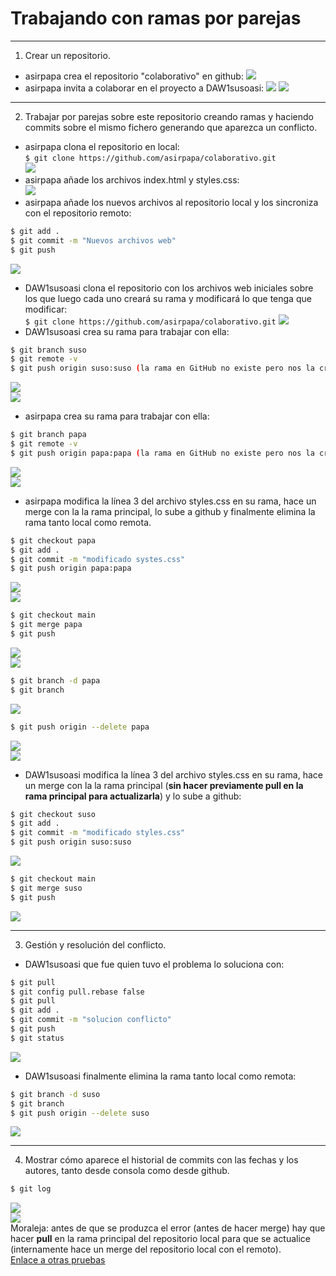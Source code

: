# Trabajando con ramas por parejas
***
1. Crear un repositorio.
- asirpapa crea el repositorio "colaborativo" en github:
![](./images/11.png)
- asirpapa invita a colaborar en el proyecto a DAW1susoasi:
![](./images/12.png)
![](./images/13.png)
***
2. Trabajar por parejas sobre este repositorio creando ramas y haciendo commits sobre el mismo fichero generando que aparezca un conflicto.
- asirpapa clona el repositorio en local:  
`$ git clone https://github.com/asirpapa/colaborativo.git`  
![](./images/21.png)  
- asirpapa añade los archivos index.html y styles.css:  
  ![](/images/22.png)  
- asirpapa añade los nuevos archivos al repositorio local y los sincroniza con el repositorio remoto:  
```bash
$ git add .
$ git commit -m "Nuevos archivos web"
$ git push
```
![](./images/23.png)  
- DAW1susoasi clona el repositorio con los archivos web iniciales sobre los que luego cada uno creará su rama y modificará lo que tenga que modificar:  
`$ git clone https://github.com/asirpapa/colaborativo.git`
![](./images/31.png)  
- DAW1susoasi crea su rama para trabajar con ella:  
```bash
$ git branch suso
$ git remote -v
$ git push origin suso:suso (la rama en GitHub no existe pero nos la crea)
```
![](./images/32.png)  
![](./images/33.png)  
- asirpapa crea su rama para trabajar con ella:  
```bash
$ git branch papa
$ git remote -v
$ git push origin papa:papa (la rama en GitHub no existe pero nos la crea)
```
![](./images/41.png)  
![](./images/42.png)  
- asirpapa modifica la línea 3 del archivo styles.css en su rama, hace un merge con la la rama principal, lo sube a github y finalmente elimina la rama tanto local como remota.  
```bash
$ git checkout papa
$ git add .
$ git commit -m "modificado systes.css"
$ git push origin papa:papa
```
![](./images/43.png)  
![](./images/51.png)  
```bash
$ git checkout main
$ git merge papa
$ git push
```
![](./images/52.png)  
![](./images/53.png)  
```bash
$ git branch -d papa
$ git branch
```
![](./images/61.png)  
```bash
$ git push origin --delete papa
```
![](./images/62.png)  
![](./images/63.png)  
- DAW1susoasi modifica la línea 3 del archivo styles.css en su rama, hace un merge con la la rama principal (**sin hacer previamente pull en la rama principal para actualizarla**) y lo sube a github:  
```bash
$ git checkout suso
$ git add .
$ git commit -m "modificado styles.css"
$ git push origin suso:suso
```
![](./images/64.png)  
```bash
$ git checkout main
$ git merge suso
$ git push
```
![](./images/71.png)  
***
3. Gestión y resolución del conflicto.
- DAW1susoasi que fue quien tuvo el problema lo soluciona con:  
```bash
$ git pull
$ git config pull.rebase false
$ git pull
$ git add .
$ git commit -m "solucion conflicto"
$ git push
$ git status
```
![](./images/72.png)  
- DAW1susoasi finalmente elimina la rama tanto local como remota:  
```bash
$ git branch -d suso
$ git branch
$ git push origin --delete suso
```
![](./images/81.png)  
***
4. Mostrar cómo aparece el historial de commits con las fechas y los autores, tanto desde consola como desde github.  
```bash
$ git log
```
![](./images/82.png)  
![](./images/83.png)  
Moraleja: antes de que se produzca el error (antes de hacer merge) hay que hacer **pull** en la rama principal del repositorio local para que se actualice (internamente hace un merge del repositorio local con el remoto).  
[Enlace a otras pruebas](/archivos/otro.md)  
